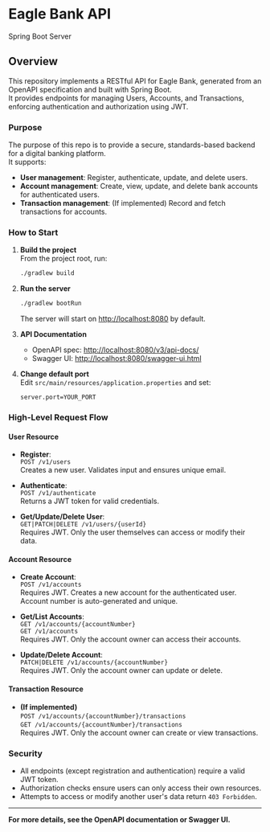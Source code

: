 # Eagle Bank API

Spring Boot Server

## Overview

This repository implements a RESTful API for Eagle Bank, generated from an OpenAPI specification and built with Spring Boot.  
It provides endpoints for managing Users, Accounts, and Transactions, enforcing authentication and authorization using JWT.

### Purpose

The purpose of this repo is to provide a secure, standards-based backend for a digital banking platform.  
It supports:

- **User management**: Register, authenticate, update, and delete users.
- **Account management**: Create, view, update, and delete bank accounts for authenticated users.
- **Transaction management**: (If implemented) Record and fetch transactions for accounts.

### How to Start

1. **Build the project**  
   From the project root, run:
   ```sh
   ./gradlew build
   ```

2. **Run the server**  
   ```sh
   ./gradlew bootRun
   ```
   The server will start on [http://localhost:8080](http://localhost:8080) by default.

3. **API Documentation**  
   - OpenAPI spec: [http://localhost:8080/v3/api-docs/](http://localhost:8080/v3/api-docs/)
   - Swagger UI: [http://localhost:8080/swagger-ui.html](http://localhost:8080/swagger-ui.html)

4. **Change default port**  
   Edit `src/main/resources/application.properties` and set:
   ```
   server.port=YOUR_PORT
   ```

### High-Level Request Flow

#### User Resource

- **Register**:  
  `POST /v1/users`  
  Creates a new user. Validates input and ensures unique email.

- **Authenticate**:  
  `POST /v1/authenticate`  
  Returns a JWT token for valid credentials.

- **Get/Update/Delete User**:  
  `GET|PATCH|DELETE /v1/users/{userId}`  
  Requires JWT. Only the user themselves can access or modify their data.

#### Account Resource

- **Create Account**:  
  `POST /v1/accounts`  
  Requires JWT. Creates a new account for the authenticated user. Account number is auto-generated and unique.

- **Get/List Accounts**:  
  `GET /v1/accounts/{accountNumber}`  
  `GET /v1/accounts`  
  Requires JWT. Only the account owner can access their accounts.

- **Update/Delete Account**:  
  `PATCH|DELETE /v1/accounts/{accountNumber}`  
  Requires JWT. Only the account owner can update or delete.

#### Transaction Resource

- **(If implemented)**  
  `POST /v1/accounts/{accountNumber}/transactions`  
  `GET /v1/accounts/{accountNumber}/transactions`  
  Requires JWT. Only the account owner can create or view transactions.

### Security

- All endpoints (except registration and authentication) require a valid JWT token.
- Authorization checks ensure users can only access their own resources.
- Attempts to access or modify another user's data return `403 Forbidden`.

---

**For more details, see the OpenAPI documentation or Swagger UI.**